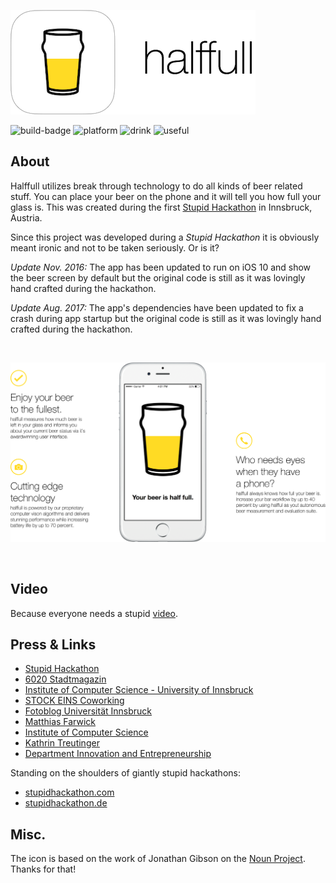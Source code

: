 ![halfful icon](https://raw.githubusercontent.com/danieldenkt/halffull/635e958e5246d7d065c5f4f4450a38c325ae8ab6/Resources/halffull-icon.png)


![build-badge](https://img.shields.io/badge/bulid-passing-brightgreen.svg)
![platform](https://img.shields.io/badge/platform-ios-lightgrey.svg)
![drink](https://img.shields.io/badge/drink-beer-yellow.svg)
![useful](https://img.shields.io/badge/useful-totally%20not-orange.svg)


## About 
Halffull utilizes break through technology to do all kinds of beer related stuff.
You can place your beer on the phone and it will tell you how full your glass is. 
This was created during the first [Stupid Hackathon](http://www.stupidhackathon.at) in Innsbruck, Austria. 

Since this project was developed during a *Stupid Hackathon* it is obviously meant ironic and not to be taken seriously. Or is it?

*Update Nov. 2016:* The app has been updated to run on iOS 10 and show the beer screen by default but the original code is still as it was lovingly hand crafted during the hackathon.

*Update Aug. 2017:* The app's dependencies have been updated to fix a crash during app startup but the original code is still as it was lovingly hand crafted during the hackathon.

<br>

![halfful overview](https://raw.githubusercontent.com/danieldenkt/halffull/635e958e5246d7d065c5f4f4450a38c325ae8ab6/Resources/halffull-overview.png)

<br>

## Video
Because everyone needs a stupid [video](https://www.youtube.com/watch?v=DbSoIF4GWy0).

## Press & Links
* [Stupid Hackathon](http://www.stupidhackathon.at)
* [6020 Stadtmagazin](https://www.6020online.at/ausgaben/dezember-2015/stupid-is-hard/)
* [Institute of Computer Science - University of Innsbruck](http://informatik.uibk.ac.at/en/stupid-hackathon-die-verruecktesten-ideen-tirols/)
* [STOCK EINS Coworking](http://www.diebaeckerei.at/kollektive-vereine-hausgeister/stock-eins-coworking.html)
* [Fotoblog Universität Innsbruck](http://www.uibk.ac.at/ipoint/fotoblog/1.-stupid-hackathon-in-innsbruck/#01.jpg)
* [Matthias Farwick](http://qe-informatik.uibk.ac.at/doctors/matthias-farwick/)
* [Institute of Computer Science](http://informatik.uibk.ac.at/)
* [Kathrin Treutinger](http://www.uibk.ac.at/smt/innovation-entrepreneurship/team/vita-kathrin-treutinger.html)
* [Department Innovation and Entrepreneurship](http://www.uibk.ac.at/smt/innovation-entrepreneurship/)

Standing on the shoulders of giantly stupid hackathons:

* [stupidhackathon.com](http://www.stupidhackathon.com)
* [stupidhackathon.de](http://stupidhackathon.de)

## Misc.
The icon is based on the work of Jonathan Gibson on the [Noun Project](https://thenounproject.com/term/pint-glass/13499).
Thanks for that!
